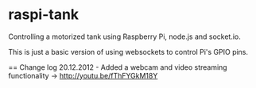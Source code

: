 raspi-tank
================

Controlling a motorized tank using Raspberry Pi, node.js and socket.io.

This is just a basic version of using websockets to control Pi's GPIO pins.

== Change log
20.12.2012 - Added a webcam and video streaming functionality -> http://youtu.be/fThFYGkM18Y
